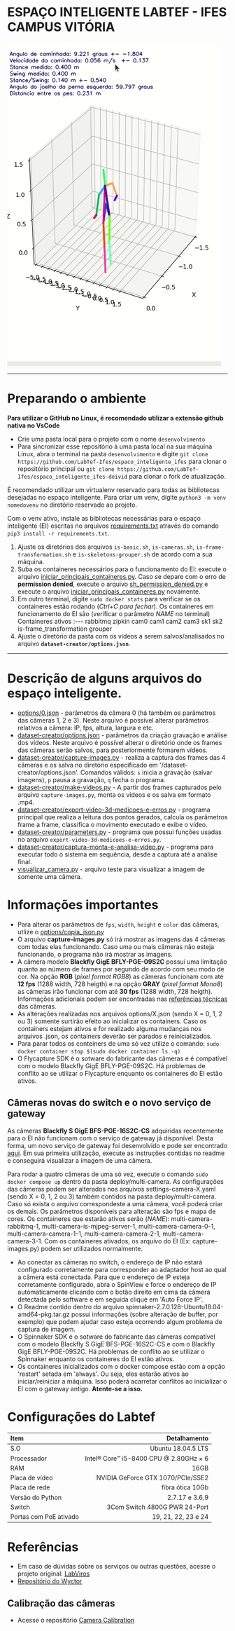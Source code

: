 # ESPAÇO INTELIGENTE LABTEF - IFES CAMPUS VITÓRIA

![Reconstrução tridimensional](https://github.com/wyctorfogos/ESPACOINTELIGENTE-IFES/blob/main/caminhada.gif)

---
# Preparando o ambiente

**Para utilizar o GitHub no Linux, é recomendado utilizar a extensão github nativa no VsCode**

- Crie uma pasta local para o projeto com o nome `desenvolvimento`
- Para sincronizar esse repositório à uma pasta local na sua máquina Linux, abra o terminal na pasta `desenvolvimento` e digite `git clone https://github.com/LabTef-Ifes/espaco_inteligente_ifes` para clonar o repositório principal ou `git clone https://github.com/LabTef-Ifes/espaco_inteligente_ifes-deivid` para clonar o fork de atualização.

É recomendado utilizar um virtualenv reservado para todas as bibliotecas desejadas no espaço inteligente.
Para criar um venv, digite `python3 -m venv nomedovenv` no diretório reservado ao projeto.

Com o venv ativo, instale as bibliotecas necessárias para o espaço inteligente (EI) escritas no arquivos [requirements.txt](requirements.txt) através do comando `pip3 install -r requirements.txt`.

1. Ajuste os diretórios dos arquivos `is-basic.sh`, `is-cameras.sh`, `is-frame-transformation.sh` e `is-skeletons-grouper.sh` de acordo com a sua máquina.
2. Suba os containeres necessários para o funcionamento do EI: execute o arquivo [iniciar_principais_containeres.py](iniciar_principais_containeres.py). Caso se depare com o erro de **permission denied**, execute o arquivo [sh_permission_denied.py](sh_permission_denied.py) e execute o arquivo [iniciar_principais_containeres.py](iniciar_principais_containeres.py) novamente.
3. Em outro terminal, digite `sudo docker stats` para verificar se os containeres estão rodando (*Ctrl+C para fechar*). Os containeres em funcionamento do EI são (verificar o parâmetro _NAME_ no terminal)
    Containeres ativos
    :---
    rabbitmq
    zipkin
    cam0
    cam1
    cam2
    cam3
    sk1
    sk2
    is-frame_transformation
    grouper
1. Ajuste o diretório da pasta com os vídeos a serem salvos/analisados no arquivo **`dataset-creator/options.json`**.
---
# Descrição de alguns arquivos do espaço inteligente.

- [options/0.json](options/0.json) - parâmetros da câmera 0 (há também os parâmetros das câmeras 1, 2 e 3). Neste arquivo é possível alterar parâmetros relativos a câmera: IP, fps, altura, largura e etc.
- [dataset-creator/options.json](dataset-creator/options.json) - parâmetros da criação gravação e análise dos vídeos. Neste arquivo é possível alterar o diretório onde os frames das câmeras serão salvos, para posteriormente formarem vídeos. 
- [dataset-creator/capture-images.py](dataset-creator/capture-images.py) - realiza a captura dos frames das 4 câmeras e os salva no diretório especificado em '/dataset-creator/options.json'. Comandos válidos: `s` inicia a gravação (salvar imagens), `p` pausa a gravação, `q` fecha o programa.
- [dataset-creator/make-videos.py](/dataset-creator/make-videos.py) - A partir dos frames capturados pelo arquivo `capture-images.py`, monta os vídeos e os salva em formato .mp4.
- [dataset-creator/export-video-3d-medicoes-e-erros.py](dataset-creator/export-video-3d-medicoes-e-erros.py) - programa principal que realiza a leitura dos pontos gerados, calcula os parâmetros frame a frame, classifica o movimento executado e exibe o vídeo.
- [dataset-creator/parameters.py](dataset-creator/parameters.py) - programa que possui funções usadas no arquivo `export-video-3d-medicoes-e-erros.py`.
- [dataset-creator/captura-monta-e-analisa-video.py](dataset-creator/captura-monta-e-analisa-video.py) - programa para executar todo o sistema em sequência, desde a captura até a análise final.
- [visualizar_camera.py](visualizar_camera.py) - arquivo teste para visualizar a imagem de somente uma câmera.

# Informações importantes

- Para alterar os parâmetros de `fps`, `width`, `height` e `color` das câmeras, utlize o [options/copia_json.py](options/copia_json.py)
- O arquivo **capture-images.py** só irá mostrar as imagens das 4 câmeras com todas elas funcionando. Caso uma ou mais câmeras não esteja funcionando, o programa não irá mostrar as imagens.
- A câmera modelo **Blackfly GigE BFLY-PGE-09S2C** possui uma limitação quanto ao número de frames por segundo de acordo com seu modo de cor. Na opção **RGB** (*pixel format RGB8*) as câmeras funcionam com até **12 fps** (1288 width, 728 heigth) e na opção **GRAY** (*pixel format Mono8*) as câmeras irão funcionar com até **30 fps** (1288 width, 728 heigth). Informações adicionais podem ser encontradas nas [referências técnicas](./referencias-tecnicas/) das câmeras.
- As alterações realizadas nos arquivos options/X.json (sendo X = 0, 1, 2 ou 3) somente surtirão efeito ao inicializar os containers. Caso os containers estejam ativos e for realizado alguma mudanças nos arquivos .json, os containers deverão ser parados e reinicializados.
- Para parar todos os conteiners de uma só vez utilize o comando: `sudo docker container stop $(sudo docker container ls -q)`
- O Flycapture SDK é o sotware do fabricante das câmeras e é compatível com o modelo Blackfly GigE BFLY-PGE-09S2C. Há problemas de conflito ao se utilizar o Flycapture enquanto os containeres do EI estão ativos.

## Câmeras novas do switch e o novo serviço de gateway

As câmeras **Blackfly S GigE BFS-PGE-16S2C-CS** adquiridas recentemente para o EI não funcionam com o serviço de gateway já disponível. Desta forma, um novo serviço de gateway foi desenvolvido e pode ser encontrado [aqui](https://github.com/LabTef-Ifes/is-cameras-py). Em sua primeira utilização, execute as instruções contidas no readme e conseguirá visualizar a imagem de uma câmera. 

Para rodar a quatro câmeras de uma só vez, execute o comando `sudo docker compose up` dentro da pasta deploy/multi-camera. As configurações das câmeras podem ser alterados nos arquivos settings-camera-X.yaml (sendo X = 0, 1, 2 ou 3) também contidos na pasta deploy/multi-camera. Caso só exista o arquivo correspondeste a uma câmera, você poderá criar os demais. Os parâmetros disponíveis para alteração são fps e mapa de cores. Os containeres que estarão ativos serão (_NAME_): multi-camera-rabbitmq-1, multi-camera-is-mjpeg-server-1, multi-camera-camera-0-1, multi-camera-camera-1-1, multi-camera-camera-2-1, multi-camera-camera-3-1. Com os containeres ativados, os arquivo do EI (Ex: capture-images.py) podem ser utilizados normalmente.

- Ao conectar as câmeras no switch, o endereço de IP não estará configurado corretamente para corresponder ao adaptador host ao qual a câmera está conectada. Para que o endereço de IP esteja corretamente configurado, abra o SpinView e force o endereço de IP automaticamente clicando com o botão direito em cima da câmera detectada pelo software e em seguida clique em 'Auto Force IP'.
- O Readme contido dentro do arquivo spinnaker-2.7.0.128-Ubuntu18.04-amd64-pkg.tar.gz possui informações (sobre alteração de buffer, por exemplo) que podem ajudar caso esteja ocorrendo algum problema de captura de imagem.
- O Spinnaker SDK é o sotware do fabricante das câmeras compatível com o modelo Blackfly S GigE BFS-PGE-16S2C-CS e com o Blackfly GigE BFLY-PGE-09S2C. Há problemas de conflito ao se utilizar o Spinnaker enquanto os containeres do EI estão ativos.
- Os containeres inicializados com o docker compose estão com a opção 'restart' setada em 'always'. Ou seja, eles estarão ativos ao iniciar/reiniciar a máquina. Isso poderá acarretar conflitos ao inicializar o EI com o gateway antigo. **Atente-se a isso.**

# Configurações do Labtef

| Item                   |                           Detalhamento |
| :--------------------- | -------------------------------------: |
| S.O                    |                     Ubuntu 18.04.5 LTS |
| Processador            | Intel® Core™ i5-8400 CPU @ 2.80GHz × 6 |
| RAM                    |                                   16GB |
| Placa de vídeo         |      NVIDIA GeForce GTX 1070/PCIe/SSE2 |
| Placa de rede          |                       fibra ótica 10Gb |
| Versão do Python       |                         2.7.17 e 3.6.9 |
| Switch                 |          3Com Switch 4800G PWR 24-Port |
| Portas com PoE ativado |                    19, 21, 22, 23 e 24 |
# Referências

- Em caso de dúvidas sobre os serviços ou outras questões, acesse o projeto original: [LabViros](https://github.com/labviros)
- [Repositório do Wyctor](https://github.com/wyctorfogos/ESPACOINTELIGENTE-IFES)
## Calibração das câmeras

- Acesse o repositório [Camera Calibration](https://github.com/LabTef-Ifes/camera-calibration-new)



